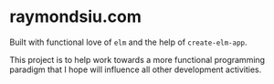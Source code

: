 # raymondsiu.com

Built with functional love of `elm` and the help of `create-elm-app`.

This project is to help work towards a more functional programming paradigm that I hope will influence all other development activities.
